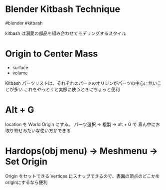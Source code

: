 # Blender Kitbash Technique

#blender #kitbash


kitbash は溺愛の部品を組み合わせてモデリングするスタイル

# Origin to Center Mass
- surface
- volume

Kitbash パーツリストは、それぞれのパーツのオリジンがパーツの中心に無いことが多い
これをやっとくと実際に使うときにちょっと便利

# Alt + G

location を World Origin にする。
パーツ選択 -> 複製 -> alt + G で
真ん中にお取り寄せみたいな使い方ができる


# Hardops(obj menu) -> Meshmenu -> Set Origin

Origin をセットできる
Vertices にスナップできるので、表面の頂点のどこかをoriginにするなら便利

